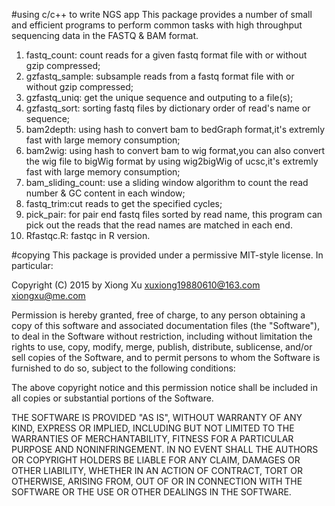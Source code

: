 #using c/c++ to write NGS app 
This package provides a number of small and efficient programs to perform common tasks with high throughput sequencing data in the FASTQ & BAM format. 
 
1. fastq_count: count reads for a given fastq format file with or without gzip compressed;
2. gzfastq_sample: subsample reads from a fastq format file with or without gzip compressed;
3. gzfastq_uniq: get the unique sequence and outputing to a file(s);
4. gzfastq_sort: sorting fastq files by dictionary order of read's name or sequence;
5. bam2depth: using hash to convert bam to bedGraph format,it's extremly fast with large memory consumption;
6. bam2wig: using hash to convert bam to wig format,you can also convert the wig file to bigWig format by using wig2bigWig of ucsc,it's extremly fast with large memory consumption;
7. bam_sliding_count: use a sliding window algorithm to count the read number & GC content in each window;
8. fastq_trim:cut reads to get the specified cycles;
9. pick_pair: for pair end fastq files sorted by read name, this program can pick out the reads that the read names are matched in each end.
10. Rfastqc.R: fastqc in R version.

#copying
This package is provided under a permissive MIT-style license. In particular:

Copyright (C) 2015 by Xiong Xu <xuxiong19880610@163.com> <xiongxu@me.com> 

Permission is hereby granted, free of charge, to any person obtaining a copy of this software and associated documentation files (the "Software"), to deal in the Software without restriction, including without limitation the rights to use, copy, modify, merge, publish, distribute, sublicense, and/or sell copies of the Software, and to permit persons to whom the Software is furnished to do so, subject to the following conditions:

The above copyright notice and this permission notice shall be included in all copies or substantial portions of the Software.

THE SOFTWARE IS PROVIDED "AS IS", WITHOUT WARRANTY OF ANY KIND, EXPRESS OR IMPLIED, INCLUDING BUT NOT LIMITED TO THE WARRANTIES OF MERCHANTABILITY, FITNESS FOR A PARTICULAR PURPOSE AND NONINFRINGEMENT. IN NO EVENT SHALL THE AUTHORS OR COPYRIGHT HOLDERS BE LIABLE FOR ANY CLAIM, DAMAGES OR OTHER LIABILITY, WHETHER IN AN ACTION OF CONTRACT, TORT OR OTHERWISE, ARISING FROM, OUT OF OR IN CONNECTION WITH THE SOFTWARE OR THE USE OR OTHER DEALINGS IN THE SOFTWARE.
